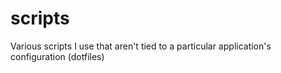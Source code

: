 # scripts
Various scripts I use that aren't tied to a particular application's configuration (dotfiles)
